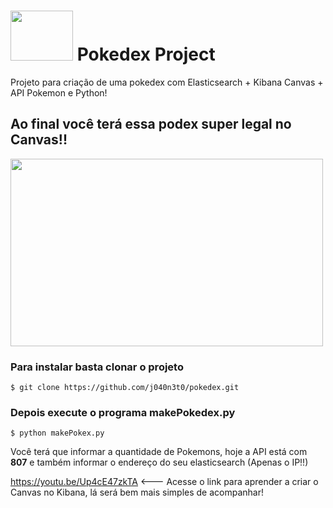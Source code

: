 # <img src="https://user-images.githubusercontent.com/25181262/87576055-3177e300-c6a7-11ea-979a-705d04220f43.png" width=100px height=80px> Pokedex Project

Projeto para criação de uma pokedex com Elasticsearch + Kibana Canvas + API Pokemon e Python! 


## Ao final você terá essa podex super legal no Canvas!!

<img src="https://user-images.githubusercontent.com/25181262/87580692-42782280-c6ae-11ea-9333-de6dae9b658b.png" width=500px height=300px>

### Para instalar basta clonar o projeto
```
$ git clone https://github.com/j040n3t0/pokedex.git
```
### Depois execute o programa makePokedex.py
```
$ python makePokex.py
```
Você terá que informar a quantidade de Pokemons, hoje a API está com **807** e também informar o endereço do seu elasticsearch (Apenas o IP!!)

https://youtu.be/Up4cE47zkTA <--- Acesse o link para aprender a criar o Canvas no Kibana, lá será bem mais simples de acompanhar!
